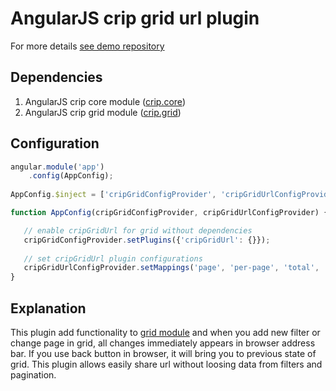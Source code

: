 # AngularJS crip grid url plugin

For more details [see demo repository](https://github.com/crip-angular/demo)

## Dependencies

1. AngularJS crip core module ([crip.core](https://github.com/crip-angular/core))
1. AngularJS crip grid module ([crip.grid](https://github.com/crip-angular/grid))

## Configuration

```js
angular.module('app')
    .config(AppConfig);
    
AppConfig.$inject = ['cripGridConfigProvider', 'cripGridUrlConfigProvider'];

function AppConfig(cripGridConfigProvider, cripGridUrlConfigProvider) {

   // enable cripGridUrl for grid without dependencies
   cripGridConfigProvider.setPlugins({'cripGridUrl': {}});
   
   // set cripGridUrl plugin configurations
   cripGridUrlConfigProvider.setMappings('page', 'per-page', 'total', 'direction', 'order', 'filters', 'name');
}
```

## Explanation

This plugin add functionality to [grid module](https://github.com/crip-angular/grid) and when you add new filter or 
change page in grid, all changes immediately appears in browser address bar. If you use back button in browser, it will
bring you to previous state of grid. This plugin allows easily share url without loosing data from filters and pagination.
